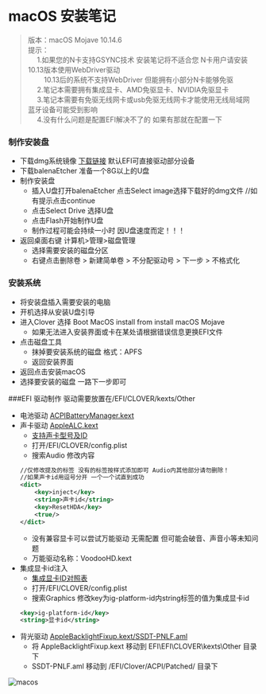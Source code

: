 #  macOS 安装笔记
> 版本：macOS Mojave 10.14.6 <br/>
> 提示：<br/>
&emsp; 1.如果您的N卡支持GSYNC技术 安装笔记将不适合您 N卡用户请安装10.13版本使用WebDriver驱动<br/>
&emsp;&emsp; 10.13后的系统不支持WebDriver 但能拥有小部分N卡能够免驱<br/>
&emsp; 2.笔记本需要拥有集成显卡、AMD免驱显卡、NVIDIA免驱显卡<br/>
&emsp; 3.笔记本需要有免驱无线网卡或usb免驱无线网卡才能使用无线局域网 蓝牙设备可能受到影响<br/>
&emsp; 4.没有什么问题是配置EFI解决不了的 如果有那就在配置一下<br/>

### 制作安装盘
+ 下载dmg系统镜像 [下载链接](https://blog.daliansky.net/macOS-Mojave-10.14.6-18G87-Release-version-with-Clover-5033-original-image.html) 默认EFI可直接驱动部分设备
+ 下载balenaEtcher 准备一个8G以上的U盘
+ 制作安装盘
	+ 插入U盘打开balenaEtcher 点击Select image选择下载好的dmg文件 //如有提示点击continue
	+ 点击Select Drive 选择U盘
	+ 点击Flash开始制作U盘
	+ 制作过程可能会持续一小时 因U盘速度而定！！！
+ 返回桌面右键 计算机>管理>磁盘管理
	+ 选择需要安装的磁盘分区
	+ 右键点击删除卷 > 新建简单卷 > 不分配驱动号 > 下一步 > 不格式化

### 安装系统
+ 将安装盘插入需要安装的电脑
+ 开机选择从安装U盘引导
+ 进入Clover 选择 Boot MacOS install from install macOS Mojave
	+ 如果无法进入安装界面或卡在某处请根据错误信息更换EFI文件
+ 点击磁盘工具
	+ 抹掉要安装系统的磁盘 格式：APFS
	+ 返回安装界面
+ 返回点击安装macOS
+ 选择要安装的磁盘 一路下一步即可

###EFI 驱动制作
	驱动需要放置在/EFI/CLOVER/kexts/Other
+ 电池驱动 [ACPIBatteryManager.kext](https://bitbucket.org/RehabMan/os-x-acpi-battery-driver/downloads/)
+ 声卡驱动 [AppleALC.kext](https://github.com/acidanthera/AppleALC/releases)
	+ [支持声卡型号及ID](https://github.com/acidanthera/AppleALC/wiki/Supported-codecs)
	+ 打开/EFI/CLOVER/config.plist
	+ 搜索Audio 修改内容
	```xml
	//仅修改提及的标签 没有的标签按样式添加即可 Audio内其他部分请勿删除！
	//如果声卡id用逗号分开 一个一个试直到成功
	<dict>
		<key>inject</key>
		<string>声卡id</string>
		<key>ResetHDA</key>
		<true/>
	</dict>
	```
	+ 没有兼容显卡可以尝试万能驱动 无需配置 但可能会破音、声音小等未知问题
	+ 万能驱动名称：VoodooHD.kext
+ 集成显卡id注入
	+ [集成显卡ID对照表](https://www.jianshu.com/p/f78f48f677c7?tdsourcetag=s_pctim_aiomsg)
	+ 打开/EFI/CLOVER/config.plist
	+ 搜索Graphics 修改key为ig-platform-id内string标签的值为集成显卡id
	```xml
	<key>ig-platform-id</key>
	<string>显卡id</string>
	```
+ 背光驱动 [AppleBacklightFixup.kext/SSDT-PNLF.aml](https://bitbucket.org/RehabMan/applebacklightfixup/downloads/)
	+ 将 AppleBacklightFixup.kext 移动到 EFI\EFI\CLOVER\kexts\Other 目录下
	+ SSDT-PNLF.aml 移动到 /EFI/Clover/ACPI/Patched/ 目录下


![macos](https://github.com/814792647/Notes/blob/master/macOS/macos.png "macos")